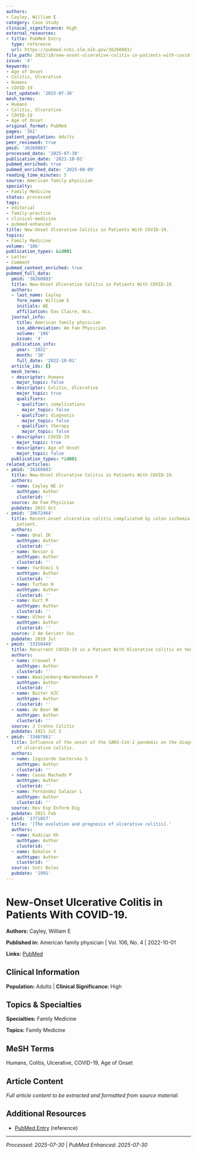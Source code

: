 ```yaml
---
authors:
- Cayley, William E
category: Case Study
clinical_significance: High
external_resources:
- title: PubMed Entry
  type: reference
  url: https://pubmed.ncbi.nlm.nih.gov/36260883/
file_path: 2022/10/new-onset-ulcerative-colitis-in-patients-with-covid-19.md
issue: '4'
keywords:
- Age of Onset
- Colitis, Ulcerative
- Humans
- COVID-19
last_updated: '2025-07-30'
mesh_terms:
- Humans
- Colitis, Ulcerative
- COVID-19
- Age of Onset
original_format: PubMed
pages: '362'
patient_population: Adults
peer_reviewed: true
pmid: '36260883'
processed_date: '2025-07-30'
publication_date: '2022-10-01'
pubmed_enriched: true
pubmed_enriched_date: '2025-08-09'
reading_time_minutes: 5
source: American family physician
specialty:
- Family Medicine
status: processed
tags:
- editorial
- family-practice
- clinical-medicine
- pubmed-enhanced
title: New-Onset Ulcerative Colitis in Patients With COVID-19.
topics:
- Family Medicine
volume: '106'
publication_types: &id001
- Letter
- Comment
pubmed_content_enriched: true
pubmed_full_data:
  pmid: '36260883'
  title: New-Onset Ulcerative Colitis in Patients With COVID-19.
  authors:
  - last_name: Cayley
    fore_name: William E
    initials: WE
    affiliation: Eau Claire, Wis.
  journal_info:
    title: American family physician
    iso_abbreviation: Am Fam Physician
    volume: '106'
    issue: '4'
  publication_info:
    year: '2022'
    month: '10'
    full_date: '2022-10-01'
  article_ids: {}
  mesh_terms:
  - descriptor: Humans
    major_topic: false
  - descriptor: Colitis, Ulcerative
    major_topic: true
    qualifiers:
    - qualifier: complications
      major_topic: false
    - qualifier: diagnosis
      major_topic: false
    - qualifier: therapy
      major_topic: false
  - descriptor: COVID-19
    major_topic: true
  - descriptor: Age of Onset
    major_topic: false
  publication_types: *id001
related_articles:
- pmid: '36260883'
  title: New-Onset Ulcerative Colitis in Patients With COVID-19.
  authors:
  - name: Cayley WE Jr
    authtype: Author
    clusterid: ''
  source: Am Fam Physician
  pubdate: 2022 Oct
- pmid: '20672464'
  title: Recent-onset ulcerative colitis complicated by colon ischemia in an elderly
    patient.
  authors:
  - name: Onal IK
    authtype: Author
    clusterid: ''
  - name: Nessar G
    authtype: Author
    clusterid: ''
  - name: Yardimci S
    authtype: Author
    clusterid: ''
  - name: Turhan N
    authtype: Author
    clusterid: ''
  - name: Kurt M
    authtype: Author
    clusterid: ''
  - name: Ulker A
    authtype: Author
    clusterid: ''
  source: J Am Geriatr Soc
  pubdate: 2010 Jul
- pmid: '33350449'
  title: Recurrent COVID-19 in a Patient With Ulcerative Colitis on Vedolizumab Therapy.
  authors:
  - name: Crouwel F
    authtype: Author
    clusterid: ''
  - name: Waaijenberg-Warmenhoven P
    authtype: Author
    clusterid: ''
  - name: Buiter HJC
    authtype: Author
    clusterid: ''
  - name: de Boer NK
    authtype: Author
    clusterid: ''
  source: J Crohns Colitis
  pubdate: 2021 Jul 5
- pmid: '33467861'
  title: Influence of the onset of the SARS-CoV-2 pandemic on the diagnosis and treatment
    of ulcerative colitis.
  authors:
  - name: Izquierdo Santervás S
    authtype: Author
    clusterid: ''
  - name: Casas Machado P
    authtype: Author
    clusterid: ''
  - name: Fernández Salazar L
    authtype: Author
    clusterid: ''
  source: Rev Esp Enferm Dig
  pubdate: 2021 Feb
- pmid: '1771857'
  title: '[The evolution and prognosis of ulcerative colitis].'
  authors:
  - name: Kadiian Kh
    authtype: Author
    clusterid: ''
  - name: Bakalov V
    authtype: Author
    clusterid: ''
  source: Vutr Boles
  pubdate: '1991'
---
```


# New-Onset Ulcerative Colitis in Patients With COVID-19.

**Authors:** Cayley, William E

**Published in:** American family physician | Vol. 106, No. 4 | 2022-10-01

**Links:** [PubMed](https://pubmed.ncbi.nlm.nih.gov/36260883/)

## Clinical Information

**Population:** Adults | **Clinical Significance:** High

## Topics & Specialties

**Specialties:** Family Medicine

**Topics:** Family Medicine

## MeSH Terms

Humans, Colitis, Ulcerative, COVID-19, Age of Onset

## Article Content

*Full article content to be extracted and formatted from source material.*

## Additional Resources

- [PubMed Entry](https://pubmed.ncbi.nlm.nih.gov/36260883/) (reference)

---

*Processed: 2025-07-30* | *PubMed Enhanced: 2025-07-30*
